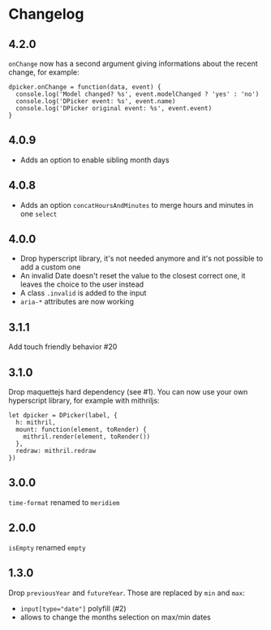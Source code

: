 # Changelog

## 4.2.0

`onChange` now has a second argument giving informations about the recent change, for example:

```
dpicker.onChange = function(data, event) {
  console.log('Model changed? %s', event.modelChanged ? 'yes' : 'no')
  console.log('DPicker event: %s', event.name)
  console.log('DPicker original event: %s', event.event)
}
```

## 4.0.9

- Adds an option to enable sibling month days

## 4.0.8

- Adds an option `concatHoursAndMinutes` to merge hours and minutes in one `select`

## 4.0.0

- Drop hyperscript library, it's not needed anymore and it's not possible to add a custom one
- An invalid Date doesn't reset the value to the closest correct one, it leaves the choice to the user instead
- A class `.invalid` is added to the input
- `aria-*` attributes are now working

## 3.1.1

Add touch friendly behavior #20

## 3.1.0

Drop maquettejs hard dependency (see #1). You can now use your own hyperscript library, for example with mithriljs:

```
let dpicker = DPicker(label, {
  h: mithril,
  mount: function(element, toRender) {
    mithril.render(element, toRender())
  },
  redraw: mithril.redraw
})
```

## 3.0.0

`time-format` renamed to `meridiem`

## 2.0.0

`isEmpty` renamed `empty`

## 1.3.0

Drop `previousYear` and `futureYear`. Those are replaced by `min` and `max`:
- `input[type="date"]` polyfill (#2)
- allows to change the months selection on max/min dates
